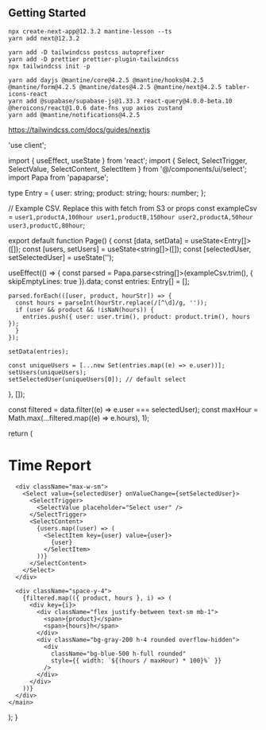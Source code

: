 ## Getting Started
~~~
npx create-next-app@12.3.2 mantine-lesson --ts
yarn add next@12.3.2
~~~
~~~
yarn add -D tailwindcss postcss autoprefixer
yarn add -D prettier prettier-plugin-tailwindcss
npx tailwindcss init -p
~~~
~~~
yarn add dayjs @mantine/core@4.2.5 @mantine/hooks@4.2.5 @mantine/form@4.2.5 @mantine/dates@4.2.5 @mantine/next@4.2.5 tabler-icons-react
yarn add @supabase/supabase-js@1.33.3 react-query@4.0.0-beta.10 @heroicons/react@1.0.6 date-fns yup axios zustand
yarn add @mantine/notifications@4.2.5
~~~
https://tailwindcss.com/docs/guides/nextjs

'use client';

import { useEffect, useState } from 'react';
import { Select, SelectTrigger, SelectValue, SelectContent, SelectItem } from '@/components/ui/select';
import Papa from 'papaparse';

type Entry = {
  user: string;
  product: string;
  hours: number;
};

// Example CSV. Replace this with fetch from S3 or props
const exampleCsv = `user1,productA,100hour
user1,productB,150hour
user2,productA,50hour
user3,productC,80hour`;

export default function Page() {
  const [data, setData] = useState<Entry[]>([]);
  const [users, setUsers] = useState<string[]>([]);
  const [selectedUser, setSelectedUser] = useState<string>('');

  useEffect(() => {
    const parsed = Papa.parse<string[]>(exampleCsv.trim(), { skipEmptyLines: true }).data;
    const entries: Entry[] = [];

    parsed.forEach(([user, product, hourStr]) => {
      const hours = parseInt(hourStr.replace(/[^\d]/g, ''));
      if (user && product && !isNaN(hours)) {
        entries.push({ user: user.trim(), product: product.trim(), hours });
      }
    });

    setData(entries);

    const uniqueUsers = [...new Set(entries.map((e) => e.user))];
    setUsers(uniqueUsers);
    setSelectedUser(uniqueUsers[0]); // default select
  }, []);

  const filtered = data.filter((e) => e.user === selectedUser);
  const maxHour = Math.max(...filtered.map((e) => e.hours), 1);

  return (
    <main className="p-6 space-y-6">
      <h1 className="text-2xl font-bold">Time Report</h1>

      <div className="max-w-sm">
        <Select value={selectedUser} onValueChange={setSelectedUser}>
          <SelectTrigger>
            <SelectValue placeholder="Select user" />
          </SelectTrigger>
          <SelectContent>
            {users.map((user) => (
              <SelectItem key={user} value={user}>
                {user}
              </SelectItem>
            ))}
          </SelectContent>
        </Select>
      </div>

      <div className="space-y-4">
        {filtered.map(({ product, hours }, i) => (
          <div key={i}>
            <div className="flex justify-between text-sm mb-1">
              <span>{product}</span>
              <span>{hours}h</span>
            </div>
            <div className="bg-gray-200 h-4 rounded overflow-hidden">
              <div
                className="bg-blue-500 h-full rounded"
                style={{ width: `${(hours / maxHour) * 100}%` }}
              />
            </div>
          </div>
        ))}
      </div>
    </main>
  );
}
